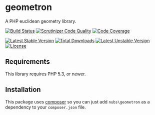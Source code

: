 # geometron
A PHP euclidean geometry library.

[![Build Status](https://travis-ci.org/nubs/geometron.png)](https://travis-ci.org/nubs/geometron)
[![Scrutinizer Code Quality](https://scrutinizer-ci.com/g/nubs/geometron/badges/quality-score.png?s=b16dcf77506a2edcc1915a2aa38ab721858ac80c)](https://scrutinizer-ci.com/g/nubs/geometron/)
[![Code Coverage](https://scrutinizer-ci.com/g/nubs/geometron/badges/coverage.png?s=876242f4081b860e0ae8232a9aae36c237cff88f)](https://scrutinizer-ci.com/g/nubs/geometron/)

[![Latest Stable Version](https://poser.pugx.org/nubs/geometron/v/stable.png)](https://packagist.org/packages/nubs/geometron)
[![Total Downloads](https://poser.pugx.org/nubs/geometron/downloads.png)](https://packagist.org/packages/nubs/geometron)
[![Latest Unstable Version](https://poser.pugx.org/nubs/geometron/v/unstable.png)](https://packagist.org/packages/nubs/geometron)
[![License](https://poser.pugx.org/nubs/geometron/license.png)](https://packagist.org/packages/nubs/geometron)

## Requirements
This library requires PHP 5.3, or newer.

## Installation
This package uses [composer](https://getcomposer.org) so you can just add
`nubs\geometron` as a dependency to your `composer.json` file.
